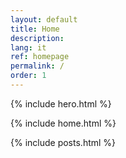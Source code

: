```yaml
---
layout: default
title: Home
description:
lang: it
ref: homepage
permalink: /
order: 1
---
```


{% include hero.html %}

{% include home.html %}

<main class="container my-4" markdown="1">

{% include posts.html %}

</main>

